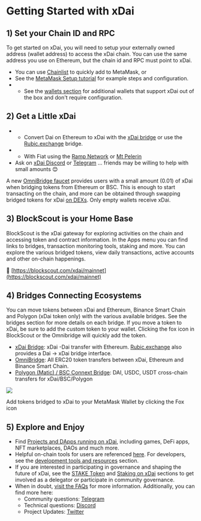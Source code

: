 # Getting Started with xDai

## 1\) Set your Chain ID and RPC <a id="1-set-your-chain-id-and-rpc"></a>

To get started on xDai, you will need to setup your externally owned address \(wallet address\) to access the xDai chain. You can use the same address you use on Ethereum, but the chain id and RPC must point to xDai.

* You can use [Chainlist](https://chainlist.org/) to quickly add to MetaMask, or
* See the [MetaMask Setup tutorial](https://www.xdaichain.com/for-users/wallets/metamask/metamask-setup) for example steps and configuration.
* * See the [wallets section](wallets.md) for additional wallets that support xDai out of the box and don't require configuration.

## 2\) Get a Little xDai <a id="2-get-a-little-xdai"></a>

* * Convert Dai on Ethereum to xDai with the [xDai bridge](https://www.xdaichain.com/for-users/bridges/converting-xdai-via-bridge) or use the [Rubic.exchange](https://rubic.exchange/) bridge.
* * With Fiat using the [Ramp Network](https://www.xdaichain.com/for-users/get-xdai-tokens/buying-xdai-with-fiat/ramp-network) or [Mt Pelerin](https://www.xdaichain.com/for-users/get-xdai-tokens/buying-xdai-with-fiat/mt-pelerin)​
* Ask on [xDai Discord](https://discord.gg/mPJ9zkq) or [Telegram](https://t.me/xdaistable) ... friends may be willing to help with small amounts 😊

A new [OmniBridge faucet](https://www.xdaichain.com/for-users/get-xdai-tokens/xdai-faucet#omnibridge-faucet) provides users with a small amount \(0.01\) of xDai when bridging tokens from Ethereum or BSC. This is enough to start transacting on the chain, and more can be obtained through swapping bridged tokens for xDai [on DEXs](../about-xdai/projects-and-dapps.md#defi). Only empty wallets receive xDai.

## 3\) BlockScout is your Home Base <a id="3-blockscout-is-your-home-base"></a>

BlockScout is the xDai gateway for exploring activities on the chain and accessing token and contract information. In the Apps menu you can find links to bridges, transaction monitoring tools, staking and more. You can explore the various bridged tokens, view daily transactions, active accounts and other on-chain happenings.

​🔎 [https://blockscout.com/xdai/mainnet](https://blockscout.com/xdai/mainnet)​

## 4\) Bridges Connecting Ecosystems <a id="4-bridges-connecting-ecosystems"></a>

You can move tokens between xDai and Ethereum, Binance Smart Chain and Polygon \(xDai token only\) with the various available bridges. See the bridges section for more details on each bridge. If you move a token to xDai, be sure to add the custom token to your wallet. Clicking the fox icon in BlockScout or the Omnibridge will quickly add the token.

* ​[xDai Bridge](https://bridge.xdaichain.com/): xDai -Dai transfer with Ethereum. [Rubic.exchange](https://rubic.exchange/) also provides a Dai -&gt; xDai bridge interface.
* ​[OmniBridge](https://omni.xdaichain.com/): All ERC20 token transfers between xDai, Ethereum and Binance Smart Chain.
* ​[Polygon \(Matic\) / BSC Connext Bridge](https://www.xpollinate.io/): DAI, USDC, USDT cross-chain transfers for xDai/BSC/Polygon

![](https://gblobscdn.gitbook.com/assets%2F-Lpi9AHj62wscNlQjI-l%2F-MW-lLnHfK0VMLdui3Po%2F-MW-moec6ggVlsE6QHiR%2Ffoxes.png?alt=media&token=2235b57a-146c-4de8-8cb4-0a47598aa6c1)

Add tokens bridged to xDai to your MetaMask Wallet by clicking the Fox icon

## 5\) Explore and Enjoy <a id="5-explore-and-enjoy"></a>

* Find [Projects and DApps running on xDai](../about-xdai/projects-and-dapps.md), including games, DeFi apps, NFT marketplaces, DAOs and much more.
* Helpful on-chain tools for users are referenced [here](applications.md). For developers, see the [development tools and resources](https://docs.thinkincoin.com/networks/xdai-chain/untitled/for-developers/developer-resources-and-tools) section.
* If you are interested in participating in governance and shaping the future of xDai, see the [STAKE Token](../for-stakers/stake-token.md) and [Staking on xDai](../for-stakers/staking-on-xdai.md) sections to get involved as a delegator or participate in community governance.
* When in doubt, [visit the FAQs](../about-xdai/faqs.md) for more information. Additionally, you can find more here:
  * Community questions: [Telegram](https://t.me/xdaistable)​
  * Technical questions: [Discord](https://discord.gg/mPJ9zkq)​
  * Project Updates: [Twitter](https://twitter.com/xdaichain)​

